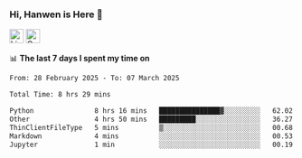 ### Hi, Hanwen is Here 👋
<p>
	<a href="https://www.linkedin.com/in/liu-hanwen/"><img src="https://img.shields.io/badge/@hanwen-0A66C2?style=flat&logo=LinkedIn&logoColor=white" alt="Linkedin"  height="25px"/></a> 
	<a href="https://scholar.google.com/citations?user=HDF0su0AAAAJ"><img src="https://img.shields.io/badge/scholar-4385FE.svg?&style=plastic&logo=google-scholar&logoColor=white" alt="Google Scholar" height="25px"> </a>
</p>

📊 **The last 7 days I spent my time on** 
<!--START_SECTION:waka-->

```txt
From: 28 February 2025 - To: 07 March 2025

Total Time: 8 hrs 29 mins

Python               8 hrs 16 mins   ███████████████▓░░░░░░░░░   62.02 %
Other                4 hrs 50 mins   █████████░░░░░░░░░░░░░░░░   36.27 %
ThinClientFileType   5 mins          ▒░░░░░░░░░░░░░░░░░░░░░░░░   00.68 %
Markdown             4 mins          ░░░░░░░░░░░░░░░░░░░░░░░░░   00.53 %
Jupyter              1 min           ░░░░░░░░░░░░░░░░░░░░░░░░░   00.19 %
```

<!--END_SECTION:waka-->


<!--
**david990917/david990917** is a ✨ _special_ ✨ repository because its `README.md` (this file) appears on your GitHub profile.

Here are some ideas to get you started:

- 🔭 I’m currently working on ...
- 🌱 I’m currently learning ...
- 👯 I’m looking to collaborate on ...
- 🤔 I’m looking for help with ...
- 💬 Ask me about ...
- 📫 How to reach me: ...
- 😄 Pronouns: ...
- ⚡ Fun fact: ...
-->
